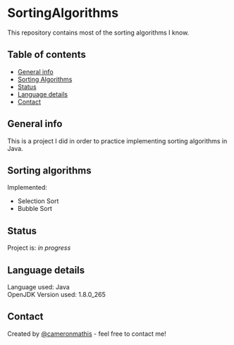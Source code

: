 # SortingAlgorithms
This repository contains most of the sorting algorithms I know.

## Table of contents
* [General info](#general-info)
* [Sorting Algorithms](#Sorting-algorithms)
* [Status](#status)
* [Language details](#Language-details)
* [Contact](#contact)

## General info
This is a project I did in order to practice implementing sorting algorithms in Java.

## Sorting algorithms
Implemented:
* Selection Sort
* Bubble Sort

## Status
Project is: _in progress_

## Language details
Language used: Java </br>
OpenJDK Version used: 1.8.0_265

## Contact
Created by [@cameronmathis](https://github.com/cameronmathis/) - feel free to contact me!